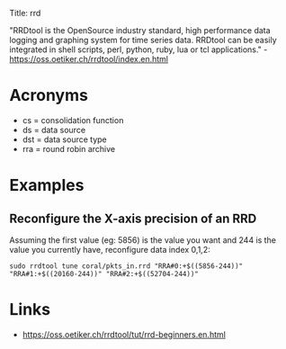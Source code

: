 Title: rrd

"RRDtool is the OpenSource industry standard, high performance data logging and graphing system for time series data. RRDtool can be easily integrated in shell scripts, perl, python, ruby, lua or tcl applications." - <https://oss.oetiker.ch/rrdtool/index.en.html>

# Acronyms

- cs = consolidation function
- ds = data source
- dst = data source type
- rra = round robin archive

# Examples

## Reconfigure the X-axis precision of an RRD

Assuming the first value (eg: 5856) is the value you want and 244 is the value you currently have, reconfigure data index 0,1,2:

```
sudo rrdtool tune coral/pkts_in.rrd "RRA#0:+$((5856-244))" "RRA#1:+$((20160-244))" "RRA#2:+$((52704-244))"
```

# Links

- <https://oss.oetiker.ch/rrdtool/tut/rrd-beginners.en.html>
